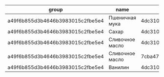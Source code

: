 | group | name | range | unique_code |
| --- | --- | --- | --- |
| a49f6b855d3b4646b3983015c2fbe5e4 | Пшеничная мука | 4dc310856b8849c48633aaf0f20d43fd | ea6aa319602b4616aca207198ab1eff8 |
| a49f6b855d3b4646b3983015c2fbe5e4 | Сахар | 4dc310856b8849c48633aaf0f20d43fd | 65d72a01dd554a8288d69a072d594b64 |
| a49f6b855d3b4646b3983015c2fbe5e4 | Сливочное масло | 4dc310856b8849c48633aaf0f20d43fd | 4f71fa6ea08a4a9cac82404b4430feca |
| a49f6b855d3b4646b3983015c2fbe5e4 | Сливочное масло | 7cba4785d0a04c99bb3baba8559666c5 | c4578e463cf24b94975d7201983b2949 |
| a49f6b855d3b4646b3983015c2fbe5e4 | Ванилин | 4dc310856b8849c48633aaf0f20d43fd | 091a6ca87cce4150bb95f0cb846d2c0f |
